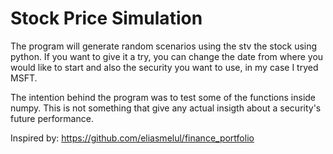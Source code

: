 # Stock Price Simulation

The program will generate random scenarios using the stv the stock using python.
If you want to give it a try, you can change the date from where you would like to start and also the security you want to use, in my case I tryed MSFT.


The intention behind the program was to test some of the functions inside numpy. This is not something that give any actual insigth about a security's future performance.

Inspired by:  https://github.com/eliasmelul/finance_portfolio
